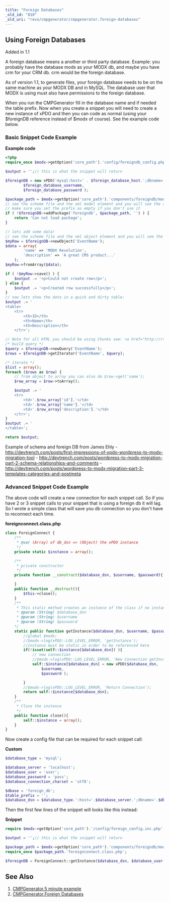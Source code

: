 ```yaml
---
title: "Foreign Databases"
_old_id: "810"
_old_uri: "revo/cmpgenerator/cmpgenerator.foreign-databases"
---
```


## Using Foreign Databases

Added in 1.1

A foreign database means a another or third party database. Example: you probably have the database modx as your MODX db, and maybe you have crm for your CRM db. crm would be the foreign database.

As of version 1.1, to generate files, your foreign database needs to be on the same machine as your MODX DB and in MySQL. The database user that MODX is using must also have permissions to the foreign database.

When you run the CMPGenerator fill in the database name and if needed the table prefix. Now when you create a snippet you will need to create a new instance of xPDO and then you can code as normal (using your $foreignDB reference instead of $modx of course). See the example code below.

### Basic Snippet Code Example

**Example code**

``` php
<?php
require_once $modx->getOption('core_path').'config/foreigndb_config.php';

$output = '';// this is what the snippet will return

$foreignDB = new xPDO('mysql:host=' . $foreign_database_host.';dbname='.$foreign_database_name/*.';charset='.$foreign_database_charset*/,
        $foreign_database_username,
        $foreign_database_password );

$package_path = $modx->getOption('core_path').'components/foreigndb/model/';
// see the scheme file and the xml model element and you will see the attribute package and that must match here
// make sure you set the prefix as empty if you don't use it
if ( !$foreignDB->addPackage('foreigndb', $package_path, '') ) {
    return 'Can not load package';
}

// lets add some data!
// see the scheme file and the xml object element and you will see the attribute class and that must match here
$myRow = $foreignDB->newObject('EventName');
$data = array(
        'name' => 'MODX Revolution',
        'description' => 'A great CMS product...'
    );
$myRow->fromArray($data);

if ( !$myRow->save() ) {
    $output .= '<p>Could not create row</p>';
} else {
    $output .= '<p>Created row successfully</p>';
}
// now lets show the data in a quick and dirty table:
$output .= '
<table>
    <tr>
        <th>ID</th>
        <th>Name</th>
        <th>Description</th>
    </tr>';

// Note for all HTML you should be using Chunks see: <a href="http://rtfm.modx.com/display/revolution20/Chunks#Chunks-ProcessingChunkviatheAPI"> http://rtfm.modx.com/display/revolution20/Chunks#...</a>
/* build query */
$query = $foreignDB->newQuery('EventName');
$rows = $foreignDB->getIterator('EventName', $query);

/* iterate */
$list = array();
foreach ($rows as $row) {
    // from object to array you can also do $row->get('name');
    $row_array = $row->toArray();

    $output .= '
    <tr>
        <td>'.$row_array['id'].'</td>
        <td>'.$row_array['name'].'</td>
        <td>'.$row_array['description'].'</td>
    </tr>';
}
$output .= '
</table>';

return $output;
```

Example of schema and foreign DB from James Ehly
\- <http://devtrench.com/posts/first-impressions-of-xpdo-wordpress-to-modx-migration-tool>
\- <http://devtrench.com/posts/wordpress-to-modx-migration-part-2-schema-relationships-and-comments>
\- <http://devtrench.com/posts/wordpress-to-modx-migration-part-3-templates-categories-and-postmeta>

### Advanced Snippet Code Example

The above code will create a new connection for each snippet call. So if you have 2 or 3 snippet calls to your snippet that is using a foreign db it will lag. So I wrote a simple class that will save you db connection so you don't have to reconnect each time.

**foreignconnect.class.php**

``` php
class ForeignConnect {
    /**
     * @var (Array) of db_dsn => (Object) the xPDO instance
     */
    private static $instance = array();

    /**
     * private constructor
     */
    private function __construct($database_dsn, $username, $password){

    }
    public function __destruct(){
        $this->close();
    }
    /**
     * This static method creates an instance of the class if no instance already exists.
     * @param (String) $database_dsn
     * @param (String) $username
     * @param (String) $password
    */
    static public function getInstance($database_dsn, $username, $password){
        //global $modx;
        //$modx->log(xPDO::LOG_LEVEL_ERROR, 'getInstance');
        //instance must be static in order to be referenced here
        if(!isset(self::$instance[$database_dsn]) ){
            // new connection
            //$modx->log(xPDO::LOG_LEVEL_ERROR, 'New Connection getInstance DB: '.$database_dsn);
            self::$instance[$database_dsn] = new xPDO($database_dsn,
                $username,
                $password );

        }
        //$modx->log(xPDO::LOG_LEVEL_ERROR, 'Return Connection');
        return self::$instance[$database_dsn];
    }
    /**
     * Close the instance
     */
    public function close(){
        self::$instance = array();
    }
}
```

Now create a config file that can be required for each snippet call:

**Custom**

``` php
$database_type = 'mysql';

$database_server = 'localhost';
$database_user = 'user';
$database_password = 'pass';
$database_connection_charset = 'utf8';

$dbase = 'foreign_db';
$table_prefix = '';
$database_dsn = $database_type.':host='.$database_server.';dbname='.$dbase.';charset='.$database_connection_charset;
```

Then the first few lines of the snippet will looks like this instead:

**Snippet**

``` php
require $modx->getOption('core_path').'/config/foreign_config.inc.php';

$output = '';// this is what the snippet will return

$package_path = $modx->getOption('core_path').'components/foreigndb/model/';
require_once $package_path.'foreignconnect.class.php';

$foreignDB = ForeignConnect::getInstance($database_dsn, $database_user, $database_password); // returns an xPDO instance
```

## See Also

1. [CMPGenerator.5 minute example](extras/cmpgenerator/cmpgenerator.5-minute-example)
2. [CMPGenerator.Foreign Databases](extras/cmpgenerator/cmpgenerator.foreign-databases)
